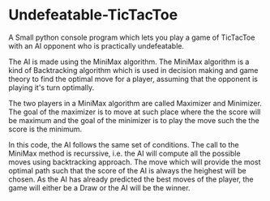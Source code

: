 # Undefeatable-TicTacToe
A Small python console program which lets you play a game of TicTacToe with an AI opponent who is practically undefeatable.

The AI is made using the MiniMax algorithm. The MiniMax algorithm is a kind of Backtracking algorithm which is used in decision making and game theory to find the optimal move for a player, assuming that the opponent is playing it's turn optimally.

The two players in a MiniMax algorithm are called Maximizer and Minimizer. The goal of the maximizer is to move at such place where the the score will be maximum and the goal of the minimizer is to play the move such the the score is the minimum.

In this code, the AI follows the same set of conditions. The call to the MiniMax method is recurssive, i.e. the AI will compute all the possible moves using backtracking approach. The move which will provide the most optimal path such that the score of the AI is always the heighest will be chosen. As the AI has already predicted the best moves of the player, the game will either be a Draw or the AI will be the winner. 
